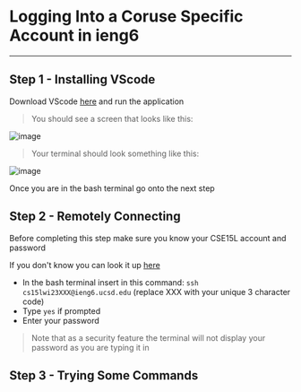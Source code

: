 # Logging Into a Coruse Specific Account in ieng6
---
## Step 1 - Installing VScode
Download VScode [here](https://code.visualstudio.com/) and run the application
>You should see a screen that looks like this:

![image](https://user-images.githubusercontent.com/122496316/211947322-6b4d52b0-59ba-45f0-ab53-8bae70b75190.png)

>Your terminal should look something like this: 

![image](https://user-images.githubusercontent.com/122496316/211946116-17c4d8ea-7a3b-4e20-9dcd-50c1d9d03237.png)

Once you are in the bash terminal go onto the next step

## Step 2 - Remotely Connecting
Before completing this step make sure you know your CSE15L account and password

If you don't know you can look it up [here](https://sdacs.ucsd.edu/~icc/index.php)

* In the bash terminal insert in this command: `ssh cs15lwi23XXX@ieng6.ucsd.edu` (replace XXX with your unique 3 character code)
* Type `yes` if prompted
* Enter your password
> Note that as a security feature the terminal will not display your password as you are typing it in

## Step 3 - Trying Some Commands
